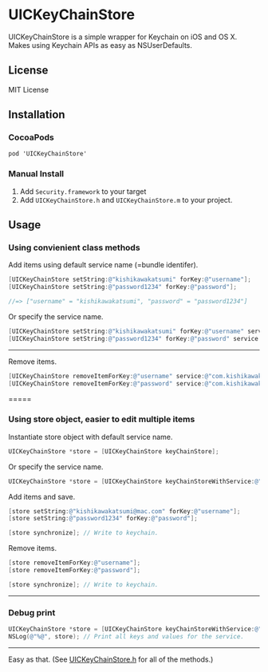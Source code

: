# UICKeyChainStore

UICKeyChainStore is a simple wrapper for Keychain on iOS and OS X. Makes using Keychain APIs as easy as NSUserDefaults.

## License
MIT License

## Installation
### CocoaPods
`pod 'UICKeyChainStore'`

### Manual Install
1. Add `Security.framework` to your target
2. Add `UICKeyChainStore.h` and `UICKeyChainStore.m` to your project.

## Usage

### Using convienient class methods

Add items using default service name (=bundle identifer).

```objective-c
[UICKeyChainStore setString:@"kishikawakatsumi" forKey:@"username"];
[UICKeyChainStore setString:@"password1234" forKey:@"password"];

//=> ["username" = "kishikawakatsumi", "password" = "password1234"]
```

Or specify the service name.

```objective-c
[UICKeyChainStore setString:@"kishikawakatsumi" forKey:@"username" service:@"com.kishikawakatsumi"];
[UICKeyChainStore setString:@"password1234" forKey:@"password" service:@"com.kishikawakatsumi"];
```

---
Remove items.

```objective-c
[UICKeyChainStore removeItemForKey:@"username" service:@"com.kishikawakatsumi"];
[UICKeyChainStore removeItemForKey:@"password" service:@"com.kishikawakatsumi"];
```

=====
### Using store object, easier to edit multiple items

Instantiate store object with default service name.

```objective-c
UICKeyChainStore *store = [UICKeyChainStore keyChainStore];
```

Or specify the service name.

```objective-c
UICKeyChainStore *store = [UICKeyChainStore keyChainStoreWithService:@"com.kishikawakatsumi"];
```

Add items and save.

```objective-c
[store setString:@"kishikawakatsumi@mac.com" forKey:@"username"];
[store setString:@"password1234" forKey:@"password"];

[store synchronize]; // Write to keychain.
```

Remove items.

```objective-c
[store removeItemForKey:@"username"];
[store removeItemForKey:@"password"];

[store synchronize]; // Write to keychain.
```

---
### Debug print

```objective-c
UICKeyChainStore *store = [UICKeyChainStore keyChainStoreWithService:@"com.kishikawakatsumi"];
NSLog(@"%@", store); // Print all keys and values for the service.
```

---
Easy as that. (See [UICKeyChainStore.h](https://github.com/kishikawakatsumi/UICKeyChainStore/blob/master/Lib/UICKeyChainStore.h) for all of the methods.)
